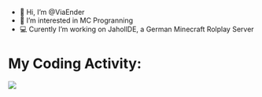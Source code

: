 - 👋 Hi, I’m @ViaEnder
- 👀 I’m interested in MC Progranning
- 💻 Curently I’m working on JahollDE, a German Minecraft Rolplay Server

# My Coding Activity:
![](https://wakatime.com/share/@2e7105e1-68db-474f-a365-21f1a4a2329a/698e7a68-bde4-4292-b67f-869f914a638a.png)

